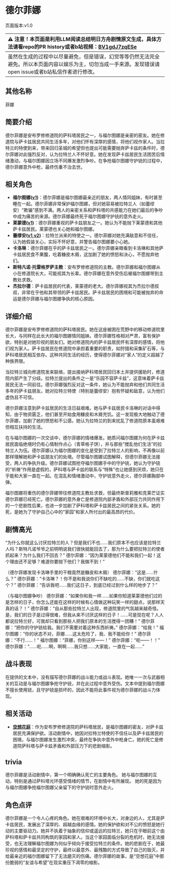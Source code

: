 # 德尔菲娜
页面版本:v1.0
 

| :warning: 注意！本页面是利用LLM阅读总结明日方舟剧情原文生成，具体方法请看repo的PR history或者b站视频：[BV1gdJ7zqESe](https://www.bilibili.com/video/BV1gdJ7zqESe/)         |
|:----------------------------|
| 虽然在生成的过程中以尽量避免，但是错误，幻觉等等仍然无法完全避免。所以本页面内容以娱乐为主，切勿当成一手来源。发现错误请open issue或者b站私信作者进行修改。|



## 其他名称
菲娜
## 简要介绍
德尔菲娜是安布罗修修道院的萨科塔居民之一，与福尔图娜是亲密的密友。她在修道院与萨卡兹居民共同生活多年，对他们怀有深厚的感情，将他们视作家人。当拉特兰的特使到来，带来回归圣城的希望但也提出可能需要抛弃萨卡兹的条件时，德尔菲娜对此强烈反对，认为拉特兰人不怀好意。她在发现萨卡兹居民生活困苦后情绪激动，与福尔图娜因立场不同爆发激烈争吵。在争抢福尔图娜守护铳的过程中，德尔菲娜意外中枪，最终伤重不治去世。
## 相关角色
-   **福尔图娜([v1](extended_char_fu_er_tu_na.md))**：德尔菲娜是福尔图娜最亲近的朋友，两人情同姐妹，有时甚至睡在一起。德尔菲娜非常保护福尔图娜，但对她容易被拉特兰人（如蕾缪安）“欺骗”感到不满。两人的亲密关系和萨科塔的共感能力在她们最后的争吵中成为痛苦的来源。德尔菲娜最终死于福尔图娜守护铳的意外走火。
-   **莱蒙德([v1](extended_char_lai_meng_de.md))**：德尔菲娜重视的萨卡兹朋友之一。她认为不能抛下莱蒙德和其他萨卡兹居民。莱蒙德也关心她和福尔图娜。
-   **蕾缪安([v1](char_4193_lemuen.md),[v2](../char_v3/char_4193_lemuen.md))**：拉特兰派来的特使之一。德尔菲娜对她充满敌意和不信任，认为她假装关心，实际不怀好意，并警告福尔图娜要小心她。
-   **卡洛琳**：德尔菲娜在乎的萨卡兹居民之一。德尔菲娜亲眼看到卡洛琳和其他萨卡兹居民食不果腹，吃着糠皮木屑，这加剧了她的愤怒和决心，不愿抛弃他们。
-   **斯特凡诺·托雷格罗萨主教**：安布罗修修道院的主教。德尔菲娜和福尔图娜从小在修道院长大，可能视其为长辈。德尔菲娜在意外受伤后被福尔图娜带到主教处求救。
-   **杰拉尔德**：萨卡兹居民的代表，莱蒙德的老大。德尔菲娜视其为杰拉尔德叔叔，非常在乎他和其带领的萨卡兹居民。萨卡兹居民的困境和可能被抛弃的命运是德尔菲娜与福尔图娜争执的核心原因。
## 详细介绍
德尔菲娜是安布罗修修道院的萨科塔居民。她在这座被困在荒野中的移动修道院里长大，与同样在此长大的福尔图娜情同姐妹。德尔菲娜性格相对严肃，富有保护欲，特别是对她珍视的朋友们。她对修道院内的萨卡兹居民怀有深厚的感情，将他们视为家人。萨卡兹居民在修道院中承担着重要的职责，如狩猎和采集矿石等，与萨科塔居民相互依存。这种共同生活的经历，使得德尔菲娜对“家人”的定义超越了种族界限。

当拉特兰城向修道院发来联络，提出接纳萨科塔居民回归本土并提供援助时，修道院内部产生了分歧。拉特兰提出的条件之一是“乐园不容萨卡兹”，这意味着萨卡兹居民无法一同前往。德尔菲娜强烈反对这一条件，她认为不能抛弃和他们共同生活多年的萨卡兹朋友。她对拉特兰特使（特别是蕾缪安）抱有怀疑和敌意，认为他们虚伪且不可信。

德尔菲娜注意到萨卡兹居民的生活日益艰难。她与萨卡兹居民卡洛琳的对话中得知，由于物资匮乏，他们甚至开始食用糠皮和木屑充饥。这一发现极大地触动了德尔菲娜，加剧了她的愤怒和不公感。她认为拉特兰的到来扰乱了修道院原本虽艰难但相互扶持的生活。

在与福尔图娜的一次交谈中，德尔菲娜的情绪爆发。她质问福尔图娜为何在萨卡兹居民面临绝境时仍有心情制作点心（青草格子饼），并与那些“搅乱他们生活”的拉特兰人为伍。德尔菲娜认为福尔图娜的变化是受到了拉特兰人的影响，不再像以前那样理解她和萨卡兹朋友们的处境。尽管福尔图娜试图解释，但德尔菲娜无法接受，两人的争执升级。德尔菲娜试图抢夺福尔图娜手中的守护铳，她认为守护铳的“祈祷”作用是虚假的，萨科塔与萨卡兹的联系与“特殊”也让她感到厌烦，她只在乎能和大家一直在一起。在混乱和情绪激动中，守护铳意外走火，德尔菲娜胸部中弹。

福尔图娜将重伤的德尔菲娜带往修道院主教处求救，但最终斯普莉雅和克莱芒证实德尔菲娜已经死亡。德尔菲娜的意外身亡是修道院内部矛盾和外部压力共同作用下的一个悲剧性后果，也进一步加剧了萨科塔和萨卡兹居民之间的紧张关系。她的死，是她为了守护自己心中的“家园”和家人所付出的最高昂的代价。
## 剧情高光
“为什么你就这么讨厌拉特兰的人？但是我们不也......我们原本不也应该是拉特兰人吗？斯特凡诺爷爷之前明明说我们很快就能回去了，那为什么要把拉特兰的使者抓起来？为什么我们不回去？”
德尔菲娜：“因为莱蒙德他们不能和我们一起！这个理由还不足够？难道你要抛下他们？我做不到！”

（德尔菲娜发现卡洛琳手里的干粮竟然是糠皮和木屑）
德尔菲娜：“这是......什么？”
德尔菲娜：“卡洛琳？！你不是和我说你们不缺吃的......不缺，你们就吃这个？”
德尔菲娜：“告诉我吧......我们这日子，到底已经过到什么样的地步了？”

（与福尔图娜争吵）
德尔菲娜：“如果你和我一样......如果你知道莱蒙德他们过的是怎样的日子，你怎么还能在这样的时候有心情做这种玩笑一样的甜点，说那样天真的话？！”
德尔菲娜：“自从那些拉特兰人出现，修道院里的气氛越来越奇怪。是，我们的日子是过得很难，但我从来不讨厌这样的日子！......可是现在呢？人人都说拉特兰好，可我却只看到那些人把我们原本的生活搅得一团糟！”
德尔菲娜：“把你的守护铳给我。我们不需要对着这种东西祈祷。”
德尔菲娜：“给我！”
福尔图娜：“你的状态不对，菲娜......这太危险了，我、我不能给你！”
德尔菲娜：“不行......！”
福尔图娜：“菲娜，你别这样——！”
德尔菲娜：“呃——！！”
德尔菲娜：“......呃......啊，啊啊......我只想......大家能，一直在一起......”
## 战斗表现
在提供的文本中，没有描写德尔菲娜的战斗能力或战斗表现。她唯一一次与武器相关的互动是与福尔图娜争抢守护铳，并在此过程中意外受伤。文本中提到福尔图娜不擅长使用铳，且守护铳是损坏的，因此不能将此事件视为德尔菲娜的战斗力体现。
## 相关活动
-   **[空想花庭](../stories/act26side.md)**：作为安布罗修修道院的萨科塔居民，是福尔图娜的密友，对萨卡兹居民充满保护欲。活动剧情中，她因对拉特兰特使的不信任以及萨卡兹居民的困境，与福尔图娜发生激烈冲突，最终在争执中意外中枪身亡。她的死亡是修道院萨科塔与萨卡兹矛盾和外部压力下的悲剧缩影。
## trivia
德尔菲娜是活动剧情中，第一个明确确认死亡的主要角色。
她与福尔图娜的互动，特别是通过萨科塔光环感受情绪的情节，在剧情中有所展现。
她的死是因为与福尔图娜争抢福尔图娜父亲留下的守护铳时意外走火。
## 角色点评
德尔菲娜是一个令人心疼的角色。她在艰难的环境中长大，对身边的人，尤其是萨卡兹居民，发展出了深厚的、超越血缘的感情。她的保护欲和对不公的愤怒是她行动的主要驱动力。她并不执着于抽象的信仰或遥远的拉特兰，她只在乎眼前这个由萨科塔和萨卡兹共同构筑的家园和家人。当这个家园面临分裂的危机时，她无法接受，也无法理解福尔图娜为何似乎倾向于接受拉特兰的条件。她的悲剧在于，她最珍视的感情和最坚定的守护，最终以最意外、最残酷的方式导致了自己的毁灭，并给最亲近的福尔图娜留下了无法磨灭的伤痛。德尔菲娜的故事，是“空想花庭”中那份脆弱的“友谊与希望”在现实重压下凋零的缩影。